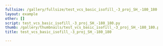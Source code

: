 ```yaml
---
fullsize: /gallery/fullsize/test_vcs_basic_isofill_-3_proj_SH_-180_180.png
layout: example
other: []
script: test_vcs_basic_isofill_-3_proj_SH_-180_180.py
thumb: /gallery/thumbnails/test_vcs_basic_isofill_-3_proj_SH_-180_180.png
title: test_vcs_basic_isofill_-3_proj_SH_-180_180

---
```

